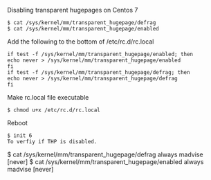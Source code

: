 Disabling transparent hugepages on Centos 7
```
$ cat /sys/kernel/mm/transparent_hugepage/defrag
$ cat /sys/kernel/mm/transparent_hugepage/enabled
```

Add the following to the bottom of /etc/rc.d/rc.local
```
if test -f /sys/kernel/mm/transparent_hugepage/enabled; then
echo never > /sys/kernel/mm/transparent_hugepage/enabled
fi
if test -f /sys/kernel/mm/transparent_hugepage/defrag; then
echo never > /sys/kernel/mm/transparent_hugepage/defrag
fi
```

Make rc.local file executable
```
$ chmod u+x /etc/rc.d/rc.local
```
Reboot
```
$ init 6
To verfiy if THP is disabled.
```
$ cat /sys/kernel/mm/transparent_hugepage/defrag
always madvise [never]
$ cat /sys/kernel/mm/transparent_hugepage/enabled
always madvise [never]
```